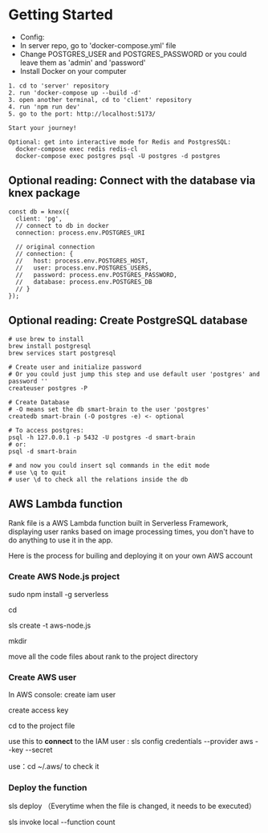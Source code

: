 # Getting Started

- Config:
- In server repo, go to 'docker-compose.yml' file
- Change POSTGRES_USER and POSTGRES_PASSWORD or you could leave them as 'admin' and 'password'
- Install Docker on your computer

```
1. cd to 'server' repository
2. run 'docker-compose up --build -d'
3. open another terminal, cd to 'client' repository
4. run 'npm run dev'
5. go to the port: http://localhost:5173/

Start your journey!

Optional: get into interactive mode for Redis and PostgresSQL:
  docker-compose exec redis redis-cl
  docker-compose exec postgres psql -U postgres -d postgres
```

## Optional reading: Connect with the database via knex package

```
const db = knex({
  client: 'pg',
  // connect to db in docker
  connection: process.env.POSTGRES_URI

  // original connection
  // connection: {
  //   host: process.env.POSTGRES_HOST,
  //   user: process.env.POSTGRES_USERS,
  //   password: process.env.POSTGRES_PASSWORD,
  //   database: process.env.POSTGRES_DB
  // }
});
```

## Optional reading: Create PostgreSQL database

```
# use brew to install
brew install postgresql
brew services start postgresql

# Create user and initialize password
# Or you could just jump this step and use default user 'postgres' and password ''
createuser postgres -P

# Create Database
# -O means set the db smart-brain to the user 'postgres'
createdb smart-brain (-O postgres -e) <- optional

# To access postgres:
psql -h 127.0.0.1 -p 5432 -U postgres -d smart-brain
# or:
psql -d smart-brain

# and now you could insert sql commands in the edit mode
# use \q to quit
# user \d to check all the relations inside the db
```
## AWS Lambda function
Rank file is a AWS Lambda function built in Serverless Framework, displaying user ranks based on image processing times, you don't have to do anything to use it in the app. 

Here is the process for builing and deploying it on your own AWS account

### Create AWS Node.js project

sudo npm install -g serverless

cd <file folder>

sls create -t aws-node.js

mkdir <name>

move all the code files about rank to the project directory

### Create AWS user

In AWS console: 
create iam user 

create access key

cd to the project file

use this to **connect** to the IAM user : sls config credentials --provider aws --key <you key> --secret <you secret>

use：cd ~/.aws/     to check it

### Deploy the function

sls deploy （Everytime when the file is changed, it needs to be executed）

sls invoke local --function count



